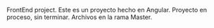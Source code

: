 FrontEnd project. Este es un proyecto hecho en Angular. Proyecto en proceso, sin terminar. Archivos en la rama Master.

